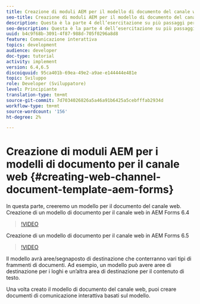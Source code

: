 ```yaml
---
title: Creazione di moduli AEM per il modello di documento del canale web
seo-title: Creazione di moduli AEM per il modello di documento del canale web
description: Questa è la parte 4 dell’esercitazione su più passaggi per la creazione del primo documento di comunicazione interattiva. In questa parte, creeremo un modello per il documento del canale web.
seo-description: Questa è la parte 4 dell’esercitazione su più passaggi per la creazione del primo documento di comunicazione interattiva. In questa parte, creeremo un modello per il documento del canale web.
uuid: b4c9f68b-3091-4f87-988d-705f0296a8d8
feature: Comunicazione interattiva
topics: development
audience: developer
doc-type: tutorial
activity: implement
version: 6.4,6.5
discoiquuid: 95ca401b-69ea-49e2-a9ae-e144444e481e
topic: Sviluppo
role: Developer (Sviluppatore)
level: Principiante
translation-type: tm+mt
source-git-commit: 7d7034026826a5a46a91b6425a5cebfffab2934d
workflow-type: tm+mt
source-wordcount: '156'
ht-degree: 2%

---
```



# Creazione di moduli AEM per i modelli di documento per il canale web {#creating-web-channel-document-template-aem-forms}

In questa parte, creeremo un modello per il documento del canale web.
Creazione di un modello di documento per il canale web in AEM Forms 6.4
>[!VIDEO](https://video.tv.adobe.com/v/22342?quality=9&learn=on)

Creazione di un modello di documento per il canale web in AEM Forms 6.5
>[!VIDEO](https://video.tv.adobe.com/v/27807?quality=9&learn=on)

Il modello avrà aree/segnaposto di destinazione che conterranno vari tipi di frammenti di documenti. Ad esempio, un modello può avere aree di destinazione per i loghi e un’altra area di destinazione per il contenuto di testo.

Una volta creato il modello di documento del canale web, puoi creare documenti di comunicazione interattiva basati sul modello.
